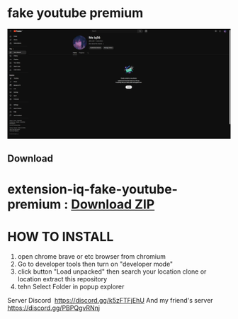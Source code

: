 # fake youtube premium

![fake-youtube.premium](./docs/screenshot1.png)

##  Download 
 #  extension-iq-fake-youtube-premium : [Download ZIP](https://github.com/Meiq56/extension-iq-fake-youtube-premium/archive/refs/heads/main.zip)

# HOW TO INSTALL
1. open chrome brave or etc browser from chromium
2. Go to developer tools then turn on "developer mode"
3. click button "Load unpacked" then search your location clone or location extract this repository
4. tehn Select Folder in popup explorer 

 Server Discord 󠁛󠀣󠁢󠀲󠀹󠀰󠀹󠀰󠀬󠀣󠀸󠀳󠁣󠀷󠀸󠁤󠁝 https://discord.gg/k5zFTFjEhU
 And my friend's server https://discord.gg/PBPQgvRNnj
